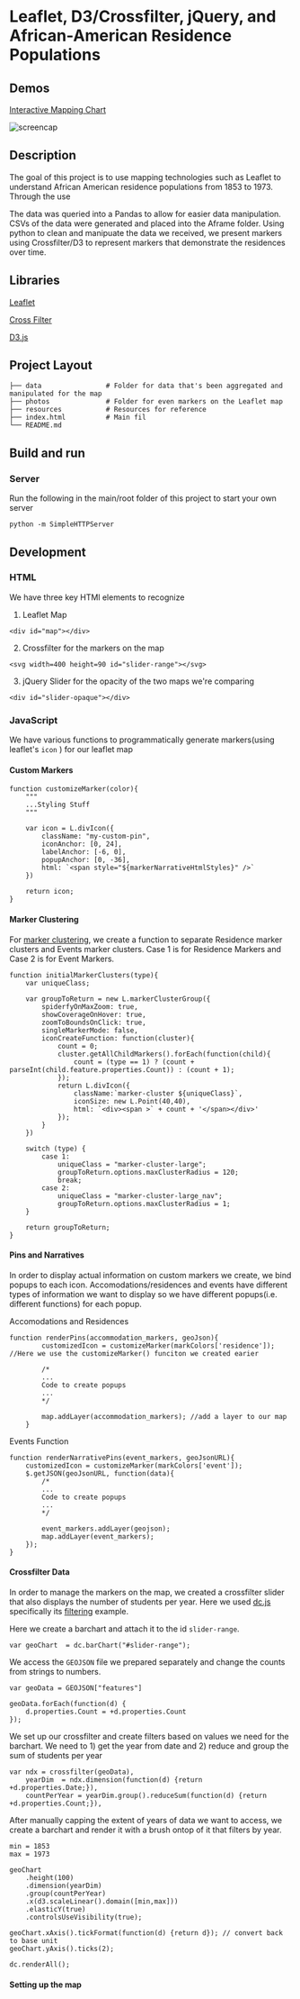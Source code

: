 # Leaflet, D3/Crossfilter, jQuery, and African-American Residence Populations

## Demos
[Interactive Mapping Chart](https://hopetambala.github.io/Bentley-Mapping-Project/)

![screencap](resources/project_gif.gif)

## Description
The goal of this project is to use mapping technologies such as Leaflet to understand African American residence populations from 1853 to 1973. Through the use 

The data was queried into a Pandas to allow for easier data manipulation. CSVs of the data were generated and placed into the Aframe folder. Using python to clean and manipuate the data we received, we present markers using Crossfilter/D3 to represent markers that demonstrate the residences over time. 

## Libraries
[Leaflet](https://leafletjs.com/)

[Cross Filter](https://square.github.io/crossfilter/)

[D3.js](https://d3js.org/)

## Project Layout
    ├── data                # Folder for data that's been aggregated and manipulated for the map
    ├── photos              # Folder for even markers on the Leaflet map 
    ├── resources           # Resources for reference   
    ├── index.html          # Main fil
    └── README.md

## Build and run

### Server 
Run the following in the main/root folder of this project to start your own server
```
python -m SimpleHTTPServer
```

## Development

### HTML
We have three key HTMl elements to recognize 

1) Leaflet Map
```
<div id="map"></div>
```

2) Crossfilter for the markers on the map
```
<svg width=400 height=90 id="slider-range"></svg>
```

3) jQuery Slider for the opacity of the two maps we're comparing
```
<div id="slider-opaque"></div>
```

### JavaScript

We have various functions to programmatically generate markers(using leaflet's `icon` ) for our leaflet map

#### Custom Markers
```
function customizeMarker(color){
    """
    ...Styling Stuff
    """

    var icon = L.divIcon({
        className: "my-custom-pin",
        iconAnchor: [0, 24],
        labelAnchor: [-6, 0],
        popupAnchor: [0, -36],
        html: `<span style="${markerNarrativeHtmlStyles}" />`
    })

    return icon;
}
```

#### Marker Clustering
For [marker clustering](https://github.com/Leaflet/Leaflet.markercluster), we create a function to separate Residence marker clusters and Events marker clusters. Case 1 is for Residence Markers and Case 2 is for Event Markers.
```
function initialMarkerClusters(type){
    var uniqueClass;

    var groupToReturn = new L.markerClusterGroup({
        spiderfyOnMaxZoom: true,
        showCoverageOnHover: true,
        zoomToBoundsOnClick: true,
        singleMarkerMode: false,
        iconCreateFunction: function(cluster){
            count = 0;
            cluster.getAllChildMarkers().forEach(function(child){
                count = (type == 1) ? (count + parseInt(child.feature.properties.Count)) : (count + 1);
            });
            return L.divIcon({
                className:`marker-cluster ${uniqueClass}`,
                iconSize: new L.Point(40,40),
                html: `<div><span >` + count + '</span></div>'
            });
        }
    })

    switch (type) {
        case 1:
            uniqueClass = "marker-cluster-large";
            groupToReturn.options.maxClusterRadius = 120;
            break;
        case 2:
            uniqueClass = "marker-cluster-large_nav";
            groupToReturn.options.maxClusterRadius = 1;
    }

    return groupToReturn;
}
```

#### Pins and Narratives
In order to display actual information on custom markers we create, we bind popups to each icon. Accomodations/residences and events have different types of information we want to display so we have different popups(i.e. different functions) for each popup.

Accomodations and Residences
```
function renderPins(accommodation_markers, geoJson){
        customizedIcon = customizeMarker(markColors['residence']); //Here we use the customizeMarker() funciton we created earier 

        /* 
        ...
        Code to create popups
        ...
        */
        
        map.addLayer(accommodation_markers); //add a layer to our map
    }
```

Events Function
```
function renderNarrativePins(event_markers, geoJsonURL){
    customizedIcon = customizeMarker(markColors['event']);
    $.getJSON(geoJsonURL, function(data){
        /* 
        ...
        Code to create popups
        ...
        */
        
        event_markers.addLayer(geojson);
        map.addLayer(event_markers);
    });
}
```

#### Crossfilter Data
In order to manage the markers on the map, we created a crossfilter slider that also displays the number of students per year.
Here we used [dc.js](http://dc-js.github.io/dc.js/) specifically its [filtering](http://dc-js.github.io/dc.js/examples/filtering.html) example.

Here we create a barchart and attach it to the id `slider-range`.
```
var geoChart  = dc.barChart("#slider-range");
```

We access the `GEOJSON` file we prepared separately and change the counts from strings to numbers.
```
var geoData = GEOJSON["features"]

geoData.forEach(function(d) {
    d.properties.Count = +d.properties.Count
});
```

We set up our crossfilter and create filters based on values we need for the barchart. We need to 1) get the year from date and 2) reduce and group the sum of students per year
```
var ndx = crossfilter(geoData),
    yearDim  = ndx.dimension(function(d) {return +d.properties.Date;}),
    countPerYear = yearDim.group().reduceSum(function(d) {return +d.properties.Count;}),
```

After manually capping the extent of years of data we want to access, we create a barchart and render it with a brush ontop of it that filters by year.
```
min = 1853 
max = 1973 

geoChart
    .height(100)
    .dimension(yearDim)
    .group(countPerYear)
    .x(d3.scaleLinear().domain([min,max]))
    .elasticY(true)
    .controlsUseVisibility(true);

geoChart.xAxis().tickFormat(function(d) {return d}); // convert back to base unit
geoChart.yAxis().ticks(2);

dc.renderAll();
```

#### Setting up the map
